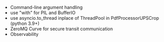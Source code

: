 - Command-line argument handling
- use "with" for PIL and BufferIO
- use asyncio.to_thread inplace of ThreadPool in PdfProcessorUPSCrop (python 3.9+)
- ZeroMQ Curve for secure transit communication
- Observability
